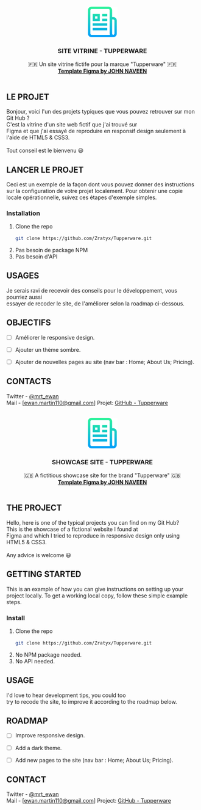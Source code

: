 <!-- PROJECT LOGO -->
<br />
<div align="center">
  <a href="https://github.com/othneildrew/Best-README-Template">
    <img src="img/logo.png" alt="Logo" width="80" height="80">
  </a>

  <h3 align="center">SITE VITRINE - TUPPERWARE</h3>

  <p align="center">
    🇫🇷 Un site vitrine fictife pour la marque "Tupperware" 🇫🇷
    <br />
    <a href="https://www.figma.com/community/file/1075411129321749585"><strong>Template Figma by JOHN NAVEEN</strong></a>
    <br />
    <br />
  </p>
</div>



<!-- ABOUT THE PROJECT -->
## LE PROJET

Bonjour, voici l'un des projets typiques que vous pouvez retrouver sur mon Git Hub ?<br />
C'est la vitrine d'un site web fictif que j'ai trouvé sur<br />
Figma et que j'ai essayé de reproduire en responsif design seulement à l'aide de HTML5 & CSS3.
<br />
<br />
Tout conseil est le bienvenu 😃



<!-- GETTING STARTED -->
## LANCER LE PROJET

Ceci est un exemple de la façon dont vous pouvez donner des instructions sur la configuration de votre projet localement. Pour obtenir une copie locale opérationnelle, suivez ces étapes d'exemple simples.


### Installation

1. Clone the repo
   ```sh
   git clone https://github.com/Zratyx/Tupperware.git
   ```
2. Pas besoin de package NPM
3. Pas besoin d'API



<!-- USAGE EXAMPLES -->
## USAGES

Je serais ravi de recevoir des conseils pour le développement, vous pourriez aussi<br />
essayer de recoder le site, de l'améliorer selon la roadmap ci-dessous.


<!-- ROADMAP -->
## OBJECTIFS

- [ ] Améliorer le responsive design.
- [ ] Ajouter un thème sombre.
- [ ] Ajouter de nouvelles pages au site (nav bar : Home; About Us; Pricing).



<!-- CONTACT -->
## CONTACTS

Twitter - [@mrt_ewan](https://twitter.com/mrt_ewan) <br />
Mail - [ewan.martin110@gmail.com]
Projet: [GitHub - Tupperware](https://github.com/Zratyx/Tupperware)





<!-- PROJECT LOGO -->
<br />
<div align="center">
  <a href="https://github.com/othneildrew/Best-README-Template">
    <img src="img/logo.png" alt="Logo" width="80" height="80">
  </a>

  <h3 align="center">SHOWCASE SITE - TUPPERWARE</h3>

  <p align="center">
    🇬🇧 A fictitious showcase site for the brand "Tupperware" 🇬🇧
    <br />
    <a href="https://www.figma.com/community/file/1075411129321749585"><strong>Template Figma by JOHN NAVEEN</strong></a>
    <br />
    <br />
  </p>
</div>



<!-- ABOUT THE PROJECT -->
## THE PROJECT

Hello, here is one of the typical projects you can find on my Git Hub?<br />
This is the showcase of a fictional website I found at<br />
Figma and which I tried to reproduce in responsive design only using HTML5 & CSS3.
<br />
<br />
Any advice is welcome 😃



<!-- GETTING STARTED -->
## GETTING STARTED

This is an example of how you can give instructions on setting up your project locally. To get a working local copy, follow these simple example steps.


### Install

1. Clone the repo
   ```sh
   git clone https://github.com/Zratyx/Tupperware.git
   ```
2. No NPM package needed.
3. No API needed.



<!-- USAGE EXAMPLES -->
## USAGE

I'd love to hear development tips, you could too<br />
try to recode the site, to improve it according to the roadmap below.


<!-- ROADMAP -->
## ROADMAP

- [ ] Improve responsive design.
- [ ] Add a dark theme.
- [ ] Add new pages to the site (nav bar : Home; About Us; Pricing).



<!-- CONTACT -->
## CONTACT

Twitter - [@mrt_ewan](https://twitter.com/mrt_ewan) <br />
Mail - [ewan.martin110@gmail.com]
Project: [GitHub - Tupperware](https://github.com/Zratyx/Tupperware)
